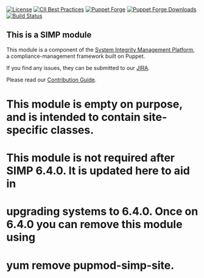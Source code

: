 [![License](https://img.shields.io/:license-apache-blue.svg)](http://www.apache.org/licenses/LICENSE-2.0.html)
[![CII Best Practices](https://bestpractices.coreinfrastructure.org/projects/73/badge)](https://bestpractices.coreinfrastructure.org/projects/73)
[![Puppet Forge](https://img.shields.io/puppetforge/v/simp/site.svg)](https://forge.puppetlabs.com/simp/site)
[![Puppet Forge Downloads](https://img.shields.io/puppetforge/dt/simp/site.svg)](https://forge.puppetlabs.com/simp/site)
[![Build Status](https://travis-ci.org/simp/pupmod-simp-site.svg)](https://travis-ci.org/simp/pupmod-simp-site)

## This is a SIMP module

This module is a component of the [System Integrity Management Platform](https://simp-project.com),
a compliance-management framework built on Puppet.

If you find any issues, they can be submitted to our [JIRA](https://simp-project.atlassian.net/).

Please read our [Contribution Guide](https://simp.readthedocs.io/en/stable/contributors_guide/index.html).

# This module is empty on purpose, and is intended to contain site-specific classes.
#
#  This module is not required after SIMP 6.4.0.  It is updated here to aid in
#  upgrading systems to 6.4.0.  Once on 6.4.0  you can remove this module using
#  yum remove pupmod-simp-site.
#
